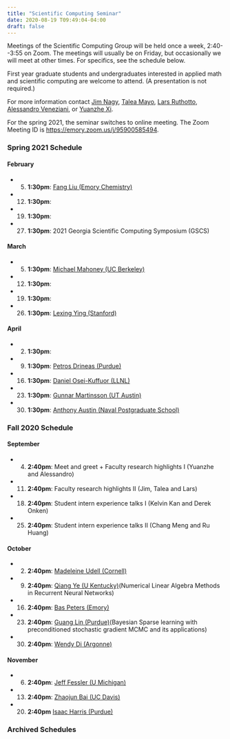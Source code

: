 ```yaml
---
title: "Scientific Computing Seminar"
date: 2020-08-19 T09:49:04-04:00
draft: false
---
```


Meetings of the Scientific Computing Group will be held once a week, 2:40--3:55 on Zoom. The meetings will usually be on Friday, but occasionally we will meet at other times. For specifics, see the schedule below. 

First year graduate students and undergraduates interested in applied math and scientific computing are welcome to attend. (A presentation is not required.)

For more information contact [Jim Nagy](http://www.mathcs.emory.edu/~nagy), [Talea Mayo](https://www.taleamayo.com), [Lars Ruthotto](http://www.mathcs.emory.edu/~lruthot), [Alessandro Veneziani](http://www.mathcs.emory.edu/~ale), or [Yuanzhe Xi](http://www.math.emory.edu/~yxi26/).

For the spring 2021, the seminar switches to online meeting. The Zoom Meeting ID is https://emory.zoom.us/j/95900585494.


### Spring 2021 Schedule

#### February
* 5.  **1:30pm**: [Fang Liu (Emory Chemistry)](https://flgroup.emorychem.science)
* 12. **1:30pm**: 
* 19. **1:30pm**:  
* 27. **1:30pm**: 2021 Georgia Scientific Computing Symposium (GSCS) 

#### March
* 5.  **1:30pm**:  [Michael Mahoney  (UC Berkeley)](https://www.stat.berkeley.edu/~mmahoney/)
* 12. **1:30pm**:
* 19. **1:30pm**: 
* 26. **1:30pm**:  [Lexing Ying (Stanford)](https://web.stanford.edu/~lexing/)
#### April
* 2. **1:30pm**:  
* 9. **1:30pm**:   [Petros Drineas (Purdue)](https://www.cs.purdue.edu/homes/pdrineas/)
* 16. **1:30pm**:  [Daniel Osei-Kuffuor (LLNL)](https://people.llnl.gov/oseikuffuor1)
* 23. **1:30pm**:  [Gunnar Martinsson (UT Austin)](https://users.oden.utexas.edu/~pgm/)  
* 30. **1:30pm**:  [Anthony Austin (Naval Postgraduate School)](https://faculty.nps.edu/aaustin/)



### Fall 2020 Schedule

#### September
* 4. **2:40pm**:  Meet and greet + Faculty research highlights I (Yuanzhe and Alessandro)
* 11. **2:40pm**: Faculty research highlights II (Jim, Talea and Lars)
* 18. **2:40pm**: Student intern experience talks I (Kelvin Kan and Derek Onken)
* 25. **2:40pm**: Student intern experience talks II (Chang Meng and Ru Huang)

#### October
* 2. **2:40pm**:  [Madeleine Udell (Cornell)](https://people.orie.cornell.edu/mru8/)
* 9. **2:40pm**:  [Qiang Ye (U Kentucky)](http://www.ms.uky.edu/~qye/)(Numerical Linear Algebra Methods in Recurrent Neural Networks)
* 16. **2:40pm**: [Bas Peters (Emory)](https://petersbas.github.io)
* 23. **2:40pm**: [Guang Lin (Purdue)](https://www.math.purdue.edu/~lin491/)(Bayesian Sparse learning with preconditioned stochastic gradient MCMC and its applications)
* 30. **2:40pm**: [Wendy Di (Argonne)](https://www.mcs.anl.gov/~wendydi/)


#### November  
* 6.  **2:40pm**: [Jeff Fessler (U Michigan)](https://web.eecs.umich.edu/~fessler/)
* 13. **2:40pm**: [Zhaojun Bai (UC Davis)](https://www.cs.ucdavis.edu/~bai/)
* 20. **2:40pm**  [Isaac Harris (Purdue)](https://sites.google.com/site/isaacpurduemath/)


### Archived Schedules

